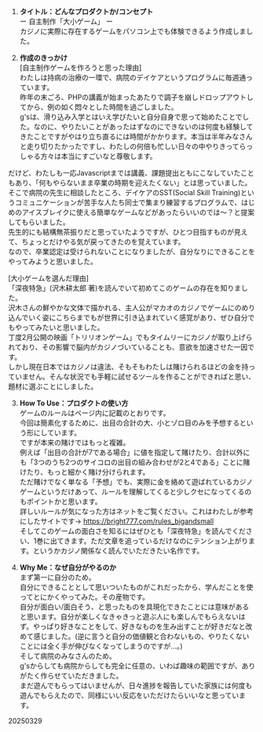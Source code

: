 1. **タイトル：どんなプロダクトか/コンセプト** <br>
ー 自主制作「大小ゲーム」 ー <br>
カジノに実際に存在するゲームをパソコン上でも体験できるよう作成しました。<br>

2. **作成のきっかけ**<br>
[自主制作ゲームを作ろうと思った理由]<br>
わたしは持病の治療の一環で、病院のデイケアというプログラムに毎週通っています。<br>
昨年の末ごろ、PHPの講義が始まったあたりで調子を崩しドロップアウトしてから、例の如く悶々とした時間を過ごしました。<br>
g'sは、滑り込み入学とはいえ学びたいと自分自身で思って始めたことでした。なのに、やりたいことがあったはずなのにできないのは何度も経験してきたことですがやはり立ち直るには時間がかかります。本当は半年みなさんと走り切りたかったですし、わたしの何倍も忙しい日々の中やりきってらっしゃる方々は本当にすごいなと尊敬します。<br>

だけど、わたしも一応Javascriptまでは講義、課題提出ともにこなしていたこともあり、「何もやらないまま卒業の時期を迎えたくない」とは思っていました。<br>
そこで病院の先生に相談したところ、デイケアのSST(Social Skill Training)というコミュニケーションが苦手な人たち同士で集まり練習するプログラムで、はじめのアイスブレイクに使える簡単なゲームなどがあったらいいのでは〜？と提案してもらいました。<br>
先生的にも結構無茶振りだと思っていたようですが、ひとつ目指すものが見えて、ちょっとだけやる気が戻ってきたのを覚えています。<br>
なので、卒業認定は受けられないことになりましたが、自分なりにできることをやってみようと思いました。<br>

[大小ゲームを選んだ理由]<br>
「深夜特急」(沢木耕太郎 著)を読んでいて初めてこのゲームの存在を知りました。<br>
沢木さんの鮮やかな文体で描かれる、主人公がマカオのカジノでゲームにのめり込んでいく姿にこちらまでもが世界に引き込まれていく感覚があり、ぜひ自分でもやってみたいと思いました。<br>
丁度2月公開の映画「トリリオンゲーム」でもタイムリーにカジノが取り上げられており、その影響で脳内がカジノづいていることも、意欲を加速させた一因です。<br>
しかし現在日本ではカジノは違法、そもそもわたしは賭けられるほどの金を持っていません。そんな状況でも手軽に試せるツールを作ることができればと思い、題材に選ぶことにしました。<br>

3. **How To Use：プロダクトの使い方**<br>
ゲームのルールはページ内に記載のとおりです。<br>
今回は簡素化するために、出目の合計の大、小とゾロ目のみを予想するという形にしています。<br>
ですが本来の賭けではもっと複雑。<br>
例えば「出目の合計が7である場合」に値を指定して賭けたり、合計以外にも「3つのうち2つのサイコロの出目の組み合わせが2と4である」ことに賭けたり、もっと細かく賭け分けられます。<br>
ただ賭けでなく単なる「予想」でも、実際に金を絡めて遊ばれているカジノゲームというだけあって、ルールを理解してくると少しクセになってくるのもポイントかと思います。<br>
詳しいルールが気になった方はネットをご覧ください。これはわたしが参考にしたサイトです→ https://bright777.com/rules_bigandsmall<br>
そしてこのゲームの面白さを知るにはぜひとも「深夜特急」を読んでください、1巻に出てきます。ただ文章を追っているだけなのにテンション上がります。というかカジノ関係なく読んでいただきたい名作です。<br>

4. **Why Me：なぜ自分がやるのか**<br>
まず第一に自分のため。<br>
自分にできることとして思いついたものがこれだったから、学んだことを使ってとにかくやってみた。その産物です。<br>
自分が面白い/面白そう、と思ったものを具現化できたことには意味があると思います。自分が楽しくなきゃきっと遊ぶ人にも楽しんでもらえないはず。やっぱり好きなことをして、好きなものを生み出すことが好きだなと改めて感じました。(逆に言うと自分の価値観と合わないもの、やりたくないことには全く手が伸びなくなってしまうのですが...。)<br>
そして病院のみなさんのため。<br>
g'sからしても病院からしても完全に任意の、いわば趣味の範囲ですが、ありがたく作らせていただきました。<br>
まだ遊んでもらってはいませんが、日々進捗を報告していた家族には何度も遊んでもらえたので、同様にいい反応をいただけたらいいなと思っています。<br>

20250329